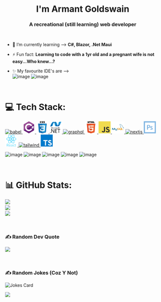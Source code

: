 <h1 align="center">I'm Armant Goldswain</h1>
<h3 align="center">A recreational (still learning) web developer</h3>

<br>

- 🌱 I’m currently learning -->  **C#, Blazor, .Net Maui**

- ⚡ Fun fact:  **Learning to code with a 1yr old and a pregnant wife is not easy...Who knew...?**

- ✨ My favourite IDE's are -->  
![image](https://img.shields.io/badge/Rider-000000?style=for-the-badge&logo=Rider&logoColor=white) 
![image](https://img.shields.io/badge/VSCode-0078D4?style=for-the-badge&logo=visual%20studio%20code&logoColor=white)

<br>

# 💻 Tech Stack:
<p align="left"> <a href="https://babeljs.io/" target="_blank" rel="noreferrer"> <img src="https://www.vectorlogo.zone/logos/babeljs/babeljs-icon.svg" alt="babel" width="40" height="40"/> </a> <a href="https://www.w3schools.com/cs/" target="_blank" rel="noreferrer"> <img src="https://raw.githubusercontent.com/devicons/devicon/master/icons/csharp/csharp-original.svg" alt="csharp" width="40" height="40"/> </a> <a href="https://www.w3schools.com/css/" target="_blank" rel="noreferrer"> <img src="https://raw.githubusercontent.com/devicons/devicon/master/icons/css3/css3-original-wordmark.svg" alt="css3" width="40" height="40"/> </a> <a href="https://dotnet.microsoft.com/" target="_blank" rel="noreferrer"> <img src="https://raw.githubusercontent.com/devicons/devicon/master/icons/dot-net/dot-net-original-wordmark.svg" alt="dotnet" width="40" height="40"/> </a> <a href="https://graphql.org" target="_blank" rel="noreferrer"> <img src="https://www.vectorlogo.zone/logos/graphql/graphql-icon.svg" alt="graphql" width="40" height="40"/> </a> <a href="https://www.w3.org/html/" target="_blank" rel="noreferrer"> <img src="https://raw.githubusercontent.com/devicons/devicon/master/icons/html5/html5-original-wordmark.svg" alt="html5" width="40" height="40"/> </a> <a href="https://developer.mozilla.org/en-US/docs/Web/JavaScript" target="_blank" rel="noreferrer"> <img src="https://raw.githubusercontent.com/devicons/devicon/master/icons/javascript/javascript-original.svg" alt="javascript" width="40" height="40"/> </a> <a href="https://www.mysql.com/" target="_blank" rel="noreferrer"> <img src="https://raw.githubusercontent.com/devicons/devicon/master/icons/mysql/mysql-original-wordmark.svg" alt="mysql" width="40" height="40"/> </a> <a href="https://nextjs.org/" target="_blank" rel="noreferrer"> <img src="https://cdn.worldvectorlogo.com/logos/nextjs-2.svg" alt="nextjs" width="40" height="40"/> </a> <a href="https://www.photoshop.com/en" target="_blank" rel="noreferrer"> <img src="https://raw.githubusercontent.com/devicons/devicon/master/icons/photoshop/photoshop-line.svg" alt="photoshop" width="40" height="40"/> </a> <a href="https://reactjs.org/" target="_blank" rel="noreferrer"> <img src="https://raw.githubusercontent.com/devicons/devicon/master/icons/react/react-original-wordmark.svg" alt="react" width="40" height="40"/> </a> <a href="https://tailwindcss.com/" target="_blank" rel="noreferrer"> <img src="https://www.vectorlogo.zone/logos/tailwindcss/tailwindcss-icon.svg" alt="tailwind" width="40" height="40"/> </a> <a href="https://www.typescriptlang.org/" target="_blank" rel="noreferrer"> <img src="https://raw.githubusercontent.com/devicons/devicon/master/icons/typescript/typescript-original.svg" alt="typescript" width="40" height="40"/> </a> </p>

![image](https://img.shields.io/badge/mac%20os-000000?style=for-the-badge&logo=apple&logoColor=white) 
![image](https://img.shields.io/badge/apple%20silicon-333333?style=for-the-badge&logo=apple&logoColor=white)
![image](https://img.shields.io/badge/Rider-000000?style=for-the-badge&logo=Rider&logoColor=white)
![image](https://img.shields.io/badge/WebStorm-000000?style=for-the-badge&logo=WebStorm&logoColor=white)
![image](https://img.shields.io/badge/VSCode-0078D4?style=for-the-badge&logo=visual%20studio%20code&logoColor=white)

<br>

# 📊 GitHub Stats:
![](https://github-readme-stats.vercel.app/api?username=ArmantG&theme=ayu-mirage&hide_border=false&include_all_commits=true&count_private=true)<br/>
![](https://github-readme-streak-stats.herokuapp.com/?user=ArmantG&theme=ayu-mirage&hide_border=false)<br/>
![](https://github-readme-stats.vercel.app/api/top-langs/?username=ArmantG&theme=ayu-mirage&hide_border=false&include_all_commits=true&count_private=true&layout=compact)

<br>

### ✍️ Random Dev Quote
![](https://quotes-github-readme.vercel.app/api?type=horizontal&theme=gruvbox)

<br>

### ✍️ Random Jokes (Coz Y Not)
<img src="https://readme-jokes.vercel.app/api" alt="Jokes Card" />

<br>


[![](https://visitcount.itsvg.in/api?id=ArmantG&icon=0&color=9)](https://visitcount.itsvg.in)




